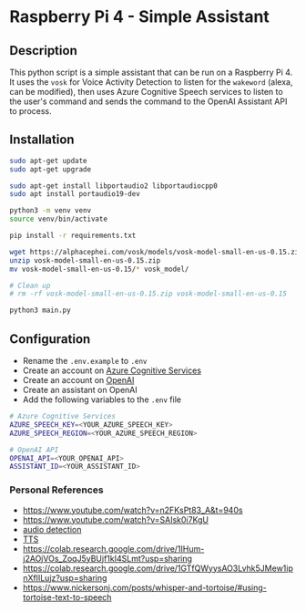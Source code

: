 # Raspberry Pi 4 - Simple Assistant

## Description

This python script is a simple assistant that can be run on a Raspberry Pi 4. It uses the `vosk` for Voice Activity Detection to listen for the `wakeword` (alexa, can be modified), then uses Azure Cognitive Speech services to listen to the user's command and sends the command to the OpenAI Assistant API to process.

## Installation

```bash
sudo apt-get update
sudo apt-get upgrade

sudo apt-get install libportaudio2 libportaudiocpp0
sudo apt install portaudio19-dev
```

```bash
python3 -m venv venv
source venv/bin/activate

pip install -r requirements.txt

wget https://alphacephei.com/vosk/models/vosk-model-small-en-us-0.15.zip
unzip vosk-model-small-en-us-0.15.zip
mv vosk-model-small-en-us-0.15/* vosk_model/

# Clean up
# rm -rf vosk-model-small-en-us-0.15.zip vosk-model-small-en-us-0.15

python3 main.py
```

## Configuration

- Rename the `.env.example` to `.env`
- Create an account on [Azure Cognitive Services](https://azure.microsoft.com/en-us/services/cognitive-services/speech-to-text/)
- Create an account on [OpenAI](https://beta.openai.com/signup/)
- Create an assistant on OpenAI
- Add the following variables to the `.env` file

```bash
# Azure Cognitive Services
AZURE_SPEECH_KEY=<YOUR_AZURE_SPEECH_KEY>
AZURE_SPEECH_REGION=<YOUR_AZURE_SPEECH_REGION>

# OpenAI API
OPENAI_API=<YOUR_OPENAI_API>
ASSISTANT_ID=<YOUR_ASSISTANT_ID>
```

### Personal References

- https://www.youtube.com/watch?v=n2FKsPt83_A&t=940s
- https://www.youtube.com/watch?v=SAIsk0i7KgU
- [audio detection](https://stackoverflow.com/questions/59698199/how-to-detect-input-audio-existence-and-do-action-whenever-it-exists)
- [TTS](https://www.nickersonj.com/posts/whisper-and-tortoise/#using-tortoise-text-to-speech)
- https://colab.research.google.com/drive/1IHum-j2AOjVOs_ZoqJ5yBUjf1kI4SLmt?usp=sharing
- https://colab.research.google.com/drive/1GTfQWyysAO3Lvhk5JMew1ipnXflILujz?usp=sharing
- https://www.nickersonj.com/posts/whisper-and-tortoise/#using-tortoise-text-to-speech

